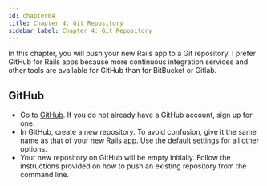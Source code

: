```yaml
---
id: chapter04
title: Chapter 4: Git Repository
sidebar_label: Chapter 4: Git Repository
---
```


In this chapter, you will push your new Rails app to a Git repository.  I prefer GitHub for Rails apps because more continuous integration services and other tools are available for GitHub than for BitBucket or Gitlab.

## GitHub
* Go to [GitHub](https://github.com/).  If you do not already have a GitHub account, sign up for one.
* In GitHub, create a new repository.  To avoid confusion, give it the same name as that of your new Rails app.  Use the default settings for all other options.
* Your new repository on GitHub will be empty initially.  Follow the instructions provided on how to push an existing repository from the command line.
